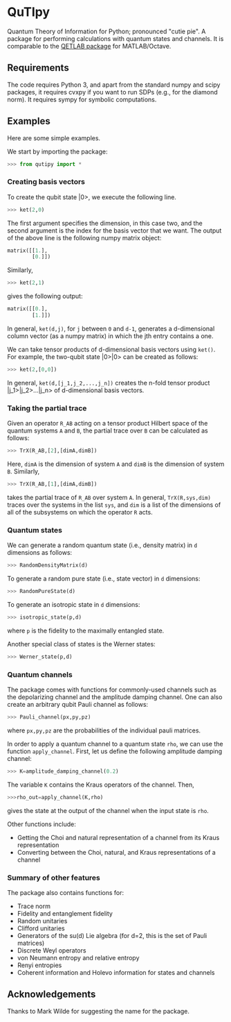 # QuTIpy
Quantum Theory of Information for Python; pronounced "cutie pie". A package for performing calculations with quantum states and channels. It is comparable to the [QETLAB package](http://www.qetlab.com/Main_Page) for MATLAB/Octave.


## Requirements

The code requires Python 3, and apart from the standard numpy and scipy packages, it requires cvxpy if you want to run SDPs (e.g., for the diamond norm). It requires sympy for symbolic computations.


## Examples

Here are some simple examples.

We start by importing the package:

```python
>>> from qutipy import *
```

### Creating basis vectors

To create the qubit state |0>, we execute the following line.

```python
>>> ket(2,0)
```

The first argument specifies the dimension, in this case two, and the second argument is the index for the basis vector that we want. The output of the above line is the following numpy matrix object:

```python
matrix([[1.],
        [0.]])
```

Similarly,
```python
>>> ket(2,1)
```
gives the following output:

```python
matrix([[0.],
        [1.]])
```

In general, ```ket(d,j)```, for ```j``` between ```0``` and ```d-1```, generates a d-dimensional column vector (as a numpy matrix) in which the jth entry contains a one.

We can take tensor products of d-dimensional basis vectors using ```ket()```. For example, the two-qubit state |0>|0> can be created as follows:

```python
>>> ket(2,[0,0])
```

In general, ```ket(d,[j_1,j_2,...,j_n])``` creates the n-fold tensor product |j_1>|j_2>...|j_n> of d-dimensional basis vectors.


### Taking the partial trace

Given an operator ```R_AB``` acting on a tensor product Hilbert space of the quantum systems ```A``` and ```B```, the partial trace over ```B``` can be calculated as follows:

```python
>>> TrX(R_AB,[2],[dimA,dimB])
```

Here, ```dimA``` is the dimension of system ```A``` and ```dimB``` is the dimension of system ```B```. Similarly,

```python
>>> TrX(R_AB,[1],[dimA,dimB])
```

takes the partial trace of ```R_AB``` over system ```A```. In general, ```TrX(R,sys,dim)``` traces over the systems in the list ```sys```, and ```dim``` is a list of the dimensions of all of the subsystems on which the operator ```R``` acts.

### Quantum states

We can generate a random quantum state (i.e., density matrix) in ```d``` dimensions as follows:

```python
>>> RandomDensityMatrix(d)
```
To generate a random pure state (i.e., state vector) in ```d``` dimensions:

```python
>>> RandomPureState(d)
```

To generate an isotropic state in ```d``` dimensions:

```python
>>> isotropic_state(p,d)
```

where ```p``` is the fidelity to the maximally entangled state.

Another special class of states is the Werner states:

```python
>>> Werner_state(p,d)
```

### Quantum channels

The package comes with functions for commonly-used channels such as the depolarizing channel and the amplitude damping channel. One can also create an arbitrary qubit Pauli channel as follows:

```python
>>> Pauli_channel(px,py,pz)
```

where ```px,py,pz``` are the probabilities of the individual pauli matrices.

In order to apply a quantum channel to a quantum state ```rho```, we can use the function ```apply_channel```. First, let us define the following amplitude damping channel:

```python
>>> K=amplitude_damping_channel(0.2)
```

The variable ```K``` contains the Kraus operators of the channel. Then,

```python
>>>rho_out=apply_channel(K,rho)
```

gives the state at the output of the channel when the input state is ```rho```.

Other functions include:

- Getting the Choi and natural representation of a channel from its Kraus representation
- Converting between the Choi, natural, and Kraus representations of a channel


### Summary of other features

The package also contains functions for:
- Trace norm
- Fidelity and entanglement fidelity
- Random unitaries
- Clifford unitaries
- Generators of the su(d) Lie algebra (for d=2, this is the set of Pauli matrices)
- Discrete Weyl operators
- von Neumann entropy and relative entropy
- Renyi entropies
- Coherent information and Holevo information for states and channels




## Acknowledgements

Thanks to Mark Wilde for suggesting the name for the package.




